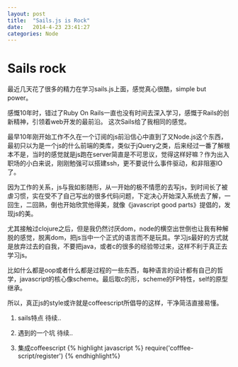```yaml
---
layout: post
title:  "Sails.js is Rock"
date:   2014-4-23 23:41:27
categories: Node
---
```


# Sails rock

最近几天花了很多的精力在学习sails.js上面，感觉真心很酷，simple but power。

感慨10年时，错过了Ruby On Rails一直也没有时间去深入学习，感慨于Rails的创新精神，引领着web开发的最前沿。
这次Sails给了我相同的感觉。

最早10年刚开始工作不久在一个订阅的js前沿信心中直到了又Node.js这个东西，最初只以为是一个js的什么前端的类库，类似于jQuery之类，后来经过一番了解根本不是，当时的感觉就是js跑在server简直是不可思议，觉得这样好嘛？作为出入职场的小白来说，刚刚勉强可以搭建ssh，更不要说什么事件驱动，和非阻塞IO了。

因为工作的关系，js与我如影随形，从一开始的极不情愿的去写js，到时间长了被虐习惯，实在受不了自己写出的很多代码问题，下定决心开始深入系统去了解，一回生，二回熟，倒也开始欣赏他得美，就像《javascript good parts》提倡的，发现js的美。

尤其接触过clojure之后，但是我仍然讨厌dom，node的横空出世倒也让我有种解脱的感觉，脱离dom，把js当中一个正式的语言而不是玩具。学习js最好的方式就是放弃过去的自我，不要把java，或者c的很多的经验带过来，这样不利于真正去学习js。

比如什么都是oop或者什么都是过程的一些东西，每种语言的设计都有自己的哲学，javascript的核心像scheme。最后取c的形，scheme的FP特性，self的原型继承。

所以，真正js的style或许就是coffeescript所倡导的这样，干净简洁直接易懂。


1. sails特点
    待续..

2. 遇到的一个坑
	待续..

3. 集成coffeescript
   {% highlight javascript %}
require('cofffee-script/register')
   {% endhighlight%}
